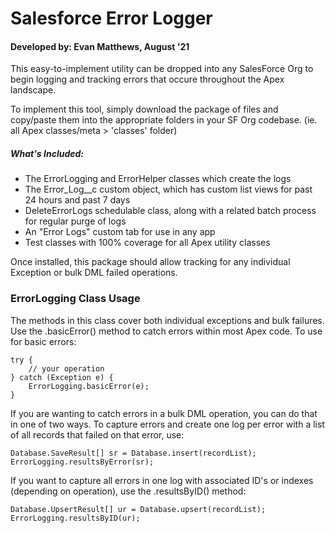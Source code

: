 # Salesforce Error Logger
#### Developed by: Evan Matthews, August '21

This easy-to-implement utility can be dropped into any SalesForce Org to begin
logging and tracking errors that occure throughout the Apex landscape.

To implement this tool, simply download the package of files and copy/paste them into
the appropriate folders in your SF Org codebase.  (ie. all Apex classes/meta > 'classes' folder)

##### What's Included:

 - The ErrorLogging and ErrorHelper classes which create the logs
 - The Error_Log__c custom object, which has custom list views for past 24 hours and past 7 days
 - DeleteErrorLogs schedulable class, along with a related batch process for regular purge of logs
 - An "Error Logs" custom tab for use in any app
 - Test classes with 100% coverage for all Apex utility classes

 Once installed, this package should allow tracking for any individual Exception or bulk DML failed operations.

 ### ErrorLogging Class Usage

 The methods in this class cover both individual exceptions and bulk failures.  Use the .basicError()
 method to catch errors within most Apex code.  To use for basic errors:

```
try {
    // your operation
} catch (Exception e) {
    ErrorLogging.basicError(e);
}
```

If you are wanting to catch errors in a bulk DML operation, you can do that in one of two ways.  To
capture errors and create one log per error with a list of all records that failed on that error, use:

```
Database.SaveResult[] sr = Database.insert(recordList);
ErrorLogging.resultsByError(sr);
```

If you want to capture all errors in one log with associated ID's or indexes (depending on operation),
use the .resultsByID() method:

```
Database.UpsertResult[] ur = Database.upsert(recordList);
ErrorLogging.resultsByID(ur);
```